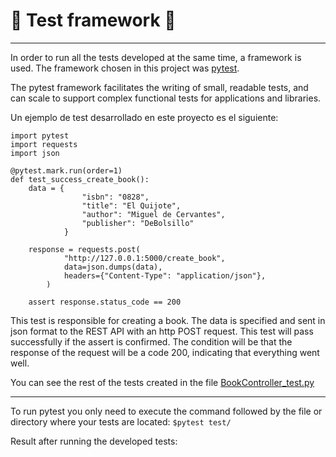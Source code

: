 # 🧪 Test framework 🧪

---

In order to run all the tests developed at the same time, a framework is used. The framework chosen in this project was [pytest](https://docs.pytest.org/en/7.2.x/). 

The pytest framework facilitates the writing of small, readable tests, and can scale to support complex functional tests for applications and libraries.

Un ejemplo de test desarrollado en este proyecto es el siguiente:

```
import pytest
import requests
import json

@pytest.mark.run(order=1)
def test_success_create_book():
    data = {
                "isbn": "0828", 
                "title": "El Quijote", 
                "author": "Miguel de Cervantes",
                "publisher": "DeBolsillo"
            }

    response = requests.post(
            "http://127.0.0.1:5000/create_book",
            data=json.dumps(data),
            headers={"Content-Type": "application/json"},
        )
    
    assert response.status_code == 200
```

This test is responsible for creating a book. The data is specified and sent in json format to the REST API with an http POST request. This test will pass successfully if the assert is confirmed. The condition will be that the response of the request will be a code 200, indicating that everything went well.

You can see the rest of the tests created in the file [BookController_test.py](https://github.com/LuGuDu/BorrowBooks/blob/LuGuDu-milestone1/borrowbooksapp/testing/tests/BookController_test.py)

---

To run pytest you only need to execute the command followed by the file or directory where your tests are located:
 `$pytest test/`

Result after running the developed tests:

